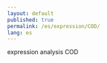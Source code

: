 ```yaml
---
layout: default
published: true
permalink: /es/expression/COD/
lang: es
---
```


expression analysis COD
